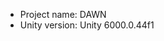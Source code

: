 <!-- UNITY CODE ASSIST INSTRUCTIONS START -->
- Project name: DAWN
- Unity version: Unity 6000.0.44f1
<!-- UNITY CODE ASSIST INSTRUCTIONS END -->
